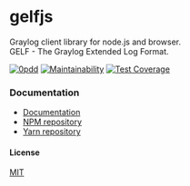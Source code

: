 gelfjs
======
Graylog client library for node.js and browser.  
GELF - The Graylog Extended Log Format. 

[![0pdd](https://www.0pdd.com/svg?name=kkamkou/gelfjs)](https://www.0pdd.com/p?name=kkamkou/gelfjs)
[![Maintainability](https://api.codeclimate.com/v1/badges/e4543737a99e1b146508/maintainability)](https://codeclimate.com/github/kkamkou/gelfjs/maintainability)
[![Test Coverage](https://api.codeclimate.com/v1/badges/e4543737a99e1b146508/test_coverage)](https://codeclimate.com/github/kkamkou/gelfjs/test_coverage)

### Documentation
- [Documentation](https://kkamkou.gitbook.io/gelf-js/)
- [NPM repository](https://www.npmjs.com/package/gelfjs)
- [Yarn repository](https://yarnpkg.com/package/gelfjs)

#### License

[MIT](LICENSE)
